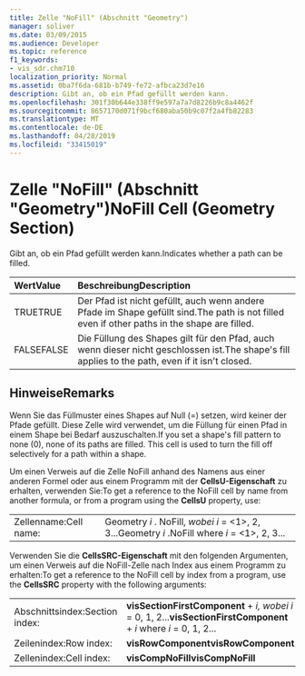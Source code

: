 ```yaml
---
title: Zelle "NoFill" (Abschnitt "Geometry")
manager: soliver
ms.date: 03/09/2015
ms.audience: Developer
ms.topic: reference
f1_keywords:
- vis_sdr.chm710
localization_priority: Normal
ms.assetid: 0ba7f6da-681b-b749-fe72-afbca23d7e16
description: Gibt an, ob ein Pfad gefüllt werden kann.
ms.openlocfilehash: 301f30b644e338ff9e597a7a7d8226b9c8a4462f
ms.sourcegitcommit: 8657170d071f9bcf680aba50b9c07f2a4fb82283
ms.translationtype: MT
ms.contentlocale: de-DE
ms.lasthandoff: 04/28/2019
ms.locfileid: "33415019"
---
```

# <a name="nofill-cell-geometry-section"></a><span data-ttu-id="ed97a-103">Zelle "NoFill" (Abschnitt "Geometry")</span><span class="sxs-lookup"><span data-stu-id="ed97a-103">NoFill Cell (Geometry Section)</span></span>

<span data-ttu-id="ed97a-104">Gibt an, ob ein Pfad gefüllt werden kann.</span><span class="sxs-lookup"><span data-stu-id="ed97a-104">Indicates whether a path can be filled.</span></span>
  
|<span data-ttu-id="ed97a-105">**Wert**</span><span class="sxs-lookup"><span data-stu-id="ed97a-105">**Value**</span></span>|<span data-ttu-id="ed97a-106">**Beschreibung**</span><span class="sxs-lookup"><span data-stu-id="ed97a-106">**Description**</span></span>|
|:-----|:-----|
| <span data-ttu-id="ed97a-107">TRUE</span><span class="sxs-lookup"><span data-stu-id="ed97a-107">TRUE</span></span>  <br/> | <span data-ttu-id="ed97a-108">Der Pfad ist nicht gefüllt, auch wenn andere Pfade im Shape gefüllt sind.</span><span class="sxs-lookup"><span data-stu-id="ed97a-108">The path is not filled even if other paths in the shape are filled.</span></span>  <br/> |
| <span data-ttu-id="ed97a-109">FALSE</span><span class="sxs-lookup"><span data-stu-id="ed97a-109">FALSE</span></span>  <br/> | <span data-ttu-id="ed97a-110">Die Füllung des Shapes gilt für den Pfad, auch wenn dieser nicht geschlossen ist.</span><span class="sxs-lookup"><span data-stu-id="ed97a-110">The shape's fill applies to the path, even if it isn't closed.</span></span>  <br/> |
   
## <a name="remarks"></a><span data-ttu-id="ed97a-111">Hinweise</span><span class="sxs-lookup"><span data-stu-id="ed97a-111">Remarks</span></span>

<span data-ttu-id="ed97a-p101">Wenn Sie das Füllmuster eines Shapes auf Null (=) setzen, wird keiner der Pfade gefüllt. Diese Zelle wird verwendet, um die Füllung für einen Pfad in einem Shape bei Bedarf auszuschalten.</span><span class="sxs-lookup"><span data-stu-id="ed97a-p101">If you set a shape's fill pattern to none (0), none of its paths are filled. This cell is used to turn the fill off selectively for a path within a shape.</span></span>
  
<span data-ttu-id="ed97a-114">Um einen Verweis auf die Zelle NoFill anhand des Namens aus einer anderen Formel oder aus einem Programm mit der **CellsU-Eigenschaft** zu erhalten, verwenden Sie:</span><span class="sxs-lookup"><span data-stu-id="ed97a-114">To get a reference to the NoFill cell by name from another formula, or from a program using the **CellsU** property, use:</span></span> 
  
|||
|:-----|:-----|
| <span data-ttu-id="ed97a-115">Zellenname:</span><span class="sxs-lookup"><span data-stu-id="ed97a-115">Cell name:</span></span>  <br/> | <span data-ttu-id="ed97a-116">Geometry  *i*  . NoFill,  *wobei i*  = <1>, 2, 3...</span><span class="sxs-lookup"><span data-stu-id="ed97a-116">Geometry  *i*  .NoFill            where  *i*  = <1>, 2, 3...</span></span>  <br/> |
   
<span data-ttu-id="ed97a-117">Verwenden Sie die **CellsSRC-Eigenschaft** mit den folgenden Argumenten, um einen Verweis auf die NoFill-Zelle nach Index aus einem Programm zu erhalten:</span><span class="sxs-lookup"><span data-stu-id="ed97a-117">To get a reference to the NoFill cell by index from a program, use the **CellsSRC** property with the following arguments:</span></span> 
  
|||
|:-----|:-----|
| <span data-ttu-id="ed97a-118">Abschnittsindex:</span><span class="sxs-lookup"><span data-stu-id="ed97a-118">Section index:</span></span>  <br/> |<span data-ttu-id="ed97a-119">**visSectionFirstComponent**  +   *i,* *wobei i* = 0, 1, 2...</span><span class="sxs-lookup"><span data-stu-id="ed97a-119">**visSectionFirstComponent** +  *i*            where  *i*  = 0, 1, 2...</span></span>  <br/> |
| <span data-ttu-id="ed97a-120">Zeilenindex:</span><span class="sxs-lookup"><span data-stu-id="ed97a-120">Row index:</span></span>  <br/> |<span data-ttu-id="ed97a-121">**visRowComponent**</span><span class="sxs-lookup"><span data-stu-id="ed97a-121">**visRowComponent**</span></span> <br/> |
| <span data-ttu-id="ed97a-122">Zellenindex:</span><span class="sxs-lookup"><span data-stu-id="ed97a-122">Cell index:</span></span>  <br/> |<span data-ttu-id="ed97a-123">**visCompNoFill**</span><span class="sxs-lookup"><span data-stu-id="ed97a-123">**visCompNoFill**</span></span> <br/> |
   

